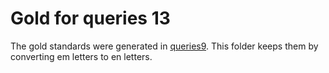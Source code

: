 # Gold for queries 13
The gold standards were generated in [queries9](../../queries12/gold).
This folder keeps them by converting em letters to en letters.
